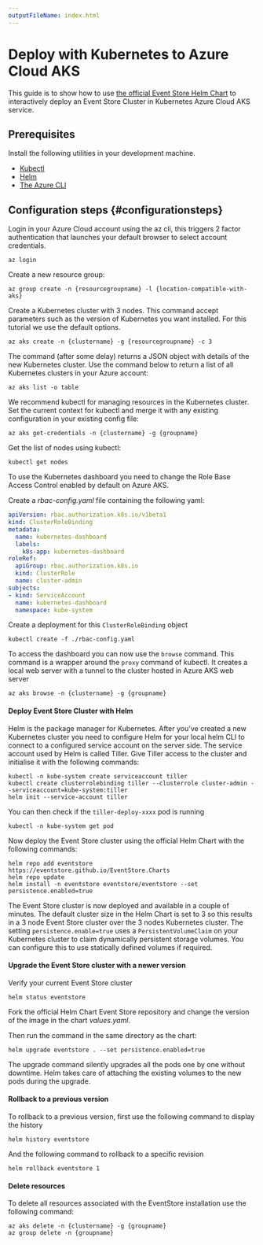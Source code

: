 ```yaml
---
outputFileName: index.html
---
```


# Deploy with Kubernetes to Azure Cloud AKS

This guide is to show how to use [the official Event Store Helm Chart](https://github.com/EventStore/EventStore.Charts) to
interactively deploy an Event Store Cluster in Kubernetes Azure Cloud
AKS service.

## Prerequisites

Install the following utilities in your development machine.

-   [Kubectl](https://kubernetes.io/docs/tasks/tools/install-kubectl)
-   [Helm](https://github.com/helm/helm/releases)
-   [The Azure CLI](https://docs.microsoft.com/en-us/cli/azure/install-azure-cli?view=azure-cli-latest)

## Configuration steps {#configurationsteps}

Login in your Azure Cloud account using the az cli, this triggers 2 factor authentication that launches your default browser to select account credentials.

```shell
az login
```

Create a new resource group:

```shell
az group create -n {resourcegroupname} -l {location-compatible-with-aks}
```

Create a Kubernetes cluster with 3 nodes. This command accept parameters such as the version of Kubernetes you want installed. For this tutorial we use the default options.

```shell
az aks create -n {clustername} -g {resourcegroupname} -c 3
```

The command (after some delay) returns a JSON object with details of the new Kubernetes cluster. Use the command below to return a list of all Kubernetes clusters in your Azure account:

```shell
az aks list -o table
```

We recommend kubectl for managing resources in the Kubernetes cluster. Set the current context for kubectl and merge it with any existing configuration in your existing config file:

```shell
az aks get-credentials -n {clustername} -g {groupname}
```

Get the list of nodes using kubectl:

```shell
kubectl get nodes
```

To use the Kubernetes dashboard you need to change the Role Base Access Control enabled by default on Azure AKS.

Create a _rbac-config.yaml_ file containing the following yaml:

```yaml
apiVersion: rbac.authorization.k8s.io/v1beta1
kind: ClusterRoleBinding
metadata:
  name: kubernetes-dashboard
  labels:
    k8s-app: kubernetes-dashboard
roleRef:
  apiGroup: rbac.authorization.k8s.io
  kind: ClusterRole
  name: cluster-admin
subjects:
- kind: ServiceAccount
  name: kubernetes-dashboard
  namespace: kube-system
```

Create a deployment for this `ClusterRoleBinding` object

```shell
kubectl create -f ./rbac-config.yaml
```

To access the dashboard you can now use the `browse` command. This command is a wrapper around the `proxy` command of kubectl. It creates a local web server with a tunnel to the cluster hosted in Azure AKS web server

```shell
az aks browse -n {clustername} -g {groupname}
```

#### Deploy Event Store Cluster with Helm

Helm is the package manager for Kubernetes. After you've created a new Kubernetes cluster you need to configure Helm for your local helm CLI to connect to a configured service account on the server side. The service account used by Helm is called Tiller. Give Tiller access to the cluster and initialise it with the following commands:

```shell
kubectl -n kube-system create serviceaccount tiller
kubectl create clusterrolebinding tiller --clusterrole cluster-admin --serviceaccount=kube-system:tiller
helm init --service-account tiller
```

You can then check if the `tiller-deploy-xxxx` pod is running

```shell
kubectl -n kube-system get pod
```

Now deploy the Event Store cluster using the official Helm Chart with the following commands:

```shell
helm repo add eventstore https://eventstore.github.io/EventStore.Charts
helm repo update
helm install -n eventstore eventstore/eventstore --set persistence.enabled=true
```

The Event Store cluster is now deployed and available in a couple of
minutes. The default cluster size in the Helm Chart is set to 3 so this results in a 3 node Event Store cluster over the 3 nodes Kubernetes
cluster. The setting `persistence.enable=true` uses a
`PersistentVolumeClaim` on your Kubernetes cluster to claim dynamically
persistent storage volumes. You can configure this to use
statically defined volumes if required.

#### Upgrade the Event Store cluster with a newer version

Verify your current Event Store cluster

```shell
helm status eventstore
```

Fork the official Helm Chart Event Store repository and change the
version of the image in the chart _values.yaml_.

Then run the command in the same directory as the chart:

```shell
helm upgrade eventstore . --set persistence.enabled=true
```

The upgrade command silently upgrades all the pods one by one
without downtime. Helm takes care of attaching the existing volumes
to the new pods during the upgrade.

#### Rollback to a previous version

To rollback to a previous version, first use the following command to
display the history

```shell
helm history eventstore
```

And the following command to rollback to a specific revision

```shell
helm rollback eventstore 1
```

#### Delete resources

To delete all resources associated with the EventStore installation use the following command:

```shell
az aks delete -n {clustername} -g {groupname}
az group delete -n {groupname}
```
